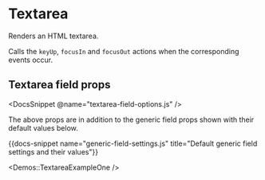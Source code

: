 # Textarea

Renders an HTML textarea.

Calls the `keyUp`, `focusIn` and `focusOut` actions when the corresponding events occur.

## Textarea field props

<DocsSnippet @name="textarea-field-options.js" />

The above props are in addition to the generic field props shown with their default values below.

{{docs-snippet name="generic-field-settings.js" title="Default generic field settings and their values"}}

<Demos::TextareaExampleOne />
